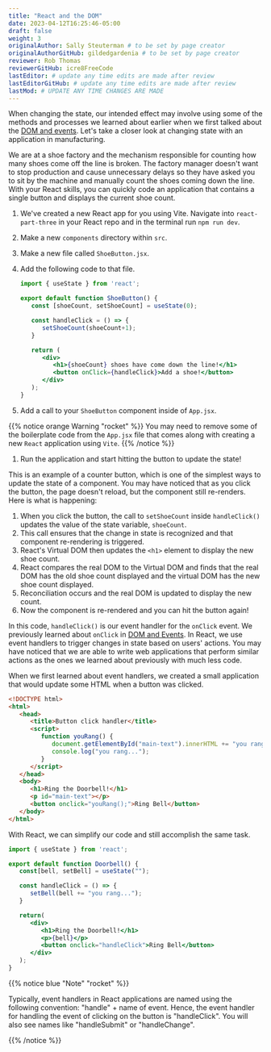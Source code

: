```yaml
---
title: "React and the DOM"
date: 2023-04-12T16:25:46-05:00
draft: false
weight: 3
originalAuthor: Sally Steuterman # to be set by page creator
originalAuthorGitHub: gildedgardenia # to be set by page creator
reviewer: Rob Thomas
reviewerGitHub: icre8FreeCode
lastEditor: # update any time edits are made after review
lastEditorGitHub: # update any time edits are made after review
lastMod: # UPDATE ANY TIME CHANGES ARE MADE
---
```


When changing the state, our intended effect may involve using some of the methods and processes we learned about earlier when we first talked about the [DOM and events](../../../dom-and-events/). Let's take a closer look at changing state with an application in manufacturing.

We are at a shoe factory and the mechanism responsible for counting how many shoes come off the line is broken. The factory manager doesn't want to stop production and cause unnecessary delays so they have asked you to sit by the machine and manually count the shoes coming down the line. With your React skills, you can quickly code an application that contains a single button and displays the current shoe count.

1. We've created a new React app for you using Vite. Navigate into `react-part-three` in your React repo and in the terminal run `npm run dev`. 
1. Make a new `components` directory within `src`.
1. Make a new file called `ShoeButton.jsx`.
1. Add the following code to that file.

   ```jsx {linenos=table}
   import { useState } from 'react';

   export default function ShoeButton() {
      const [shoeCount, setShoeCount] = useState(0);

      const handleClick = () => {
         setShoeCount(shoeCount+1);
      }

      return (
         <div>
            <h1>{shoeCount} shoes have come down the line!</h1>
            <button onClick={handleClick}>Add a shoe!</button>
         </div>
      );
   }
   ```

1. Add a call to your `ShoeButton` component inside of `App.jsx`.

{{% notice orange Warning "rocket" %}}
You may need to remove some of the boilerplate code from the `App.jsx` file that comes along with creating a new `React` application using `Vite`.
{{% /notice %}}

1. Run the application and start hitting the button to update the state!

This is an example of a counter button, which is one of the simplest ways to update the state of a component. You may have noticed that as you click the button, the page doesn't reload, but the component still re-renders. Here is what is happening:

1. When you click the button, the call to `setShoeCount` inside `handleClick()` updates the value of the state variable, `shoeCount`.
1. This call ensures that the change in state is recognized and that component re-rendering is triggered. 
1. React's Virtual DOM then updates the `<h1>` element to display the new shoe count.
1. React compares the real DOM to the Virtual DOM and finds that the real DOM has the old shoe count displayed and the virtual DOM has the new shoe count displayed.
1. Reconciliation occurs and the real DOM is updated to display the new count.
1. Now the component is re-rendered and you can hit the button again!

In this code, `handleClick()` is our event handler for the `onClick` event. We previously learned about `onClick` in [DOM and Events](../../../dom-and-events/reading/events/). In React, we use event handlers to trigger changes in state based on users' actions. You may have noticed that we are able to write web applications that perform similar actions as the ones we learned about previously with much less code.

When we first learned about event handlers, we created a small application that would update some HTML when a button was clicked.

```html {linenos=table}
<!DOCTYPE html>
<html>
   <head>
      <title>Button click handler</title>
      <script>
         function youRang() {
            document.getElementById("main-text").innerHTML += "you rang...";
            console.log("you rang...");
         }
      </script>
   </head>
   <body>
      <h1>Ring the Doorbell!</h1>
      <p id="main-text"></p>
      <button onclick="youRang();">Ring Bell</button>
   </body>
</html>
```

With React, we can simplify our code and still accomplish the same task.

```jsx {linenos=table}
import { useState } from 'react';

export default function Doorbell() {
   const[bell, setBell] = useState("");

   const handleClick = () => {
      setBell(bell += "you rang...");
   }

   return(
      <div>
         <h1>Ring the Doorbell!</h1>
         <p>{bell}</p>
         <button onclick="handleClick">Ring Bell</button>
      </div>
   );
}
```

{{% notice blue "Note" "rocket" %}}

   Typically, event handlers in React applications are named using the following convention: "handle" + name of event.
   Hence, the event handler for handling the event of clicking on the button is "handleClick". You will also see names like "handleSubmit" or "handleChange".

{{% /notice %}}